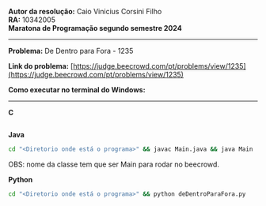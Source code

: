 **Autor da resolução:** Caio Vinicius Corsini Filho  
**RA:** 10342005  
**Maratona de Programação segundo semestre 2024**  
****
**Problema:** De Dentro para Fora - 1235  

**Link do problema:** [https://judge.beecrowd.com/pt/problems/view/1235](https://judge.beecrowd.com/pt/problems/view/1235)  

**Como executar no terminal do Windows:**  
****
**C**
```bash
```

**Java**
```bash
cd "<Diretorio onde está o programa>" && javac Main.java && java Main
```
OBS: nome da classe tem que ser Main para rodar no beecrowd.

**Python**
```bash
cd "<Diretorio onde está o programa>" && python deDentroParaFora.py
```